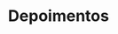 ---
title: Depoimentos
layout: mdf_depoimentos
active_menu: sobre
description: Veja Histórias Reais de pacientes da Clínica MD Frossard Odontologia. Leia os comentários sobre o atendimento com os profissionais. 
---